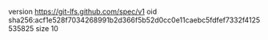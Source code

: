 version https://git-lfs.github.com/spec/v1
oid sha256:acf1e528f7034268991b2d366f5b52d0cc0e11caebc5fdfef7332f4125535825
size 10
